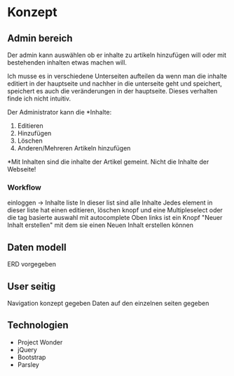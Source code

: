 # Konzept

## Admin bereich

Der admin kann auswählen ob er inhalte zu artikeln hinzufügen will oder mit bestehenden inhalten etwas machen will.

Ich musse es in verschiedene Unterseiten aufteilen da wenn man die inhalte editiert in der hauptseite und nachher in die unterseite geht und speichert, speichert es auch die veränderungen in der hauptseite. Dieses verhalten finde ich nicht intuitiv.

Der Administrator kann die *Inhalte:
1. Editieren
2. Hinzufügen
3. Löschen
4. Anderen/Mehreren Artikeln hinzufügen

*Mit Inhalten sind die inhalte der Artikel gemeint.
 Nicht die Inhalte der Webseite!

### Workflow

einloggen -> Inhalte liste 
    In dieser list sind alle Inhalte
    Jedes element in dieser liste hat einen editieren, löschen knopf und eine Multipleselect oder die tag basierte auswahl mit autocomplete
    Oben links ist ein Knopf "Neuer Inhalt erstellen" mit dem sie einen Neuen Inhalt erstellen können

## Daten modell

ERD vorgegeben

## User seitig

Navigation konzept gegeben
Daten auf den einzelnen seiten gegeben

## Technologien

* Project Wonder
* jQuery
* Bootstrap
* Parsley

